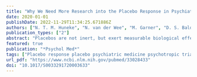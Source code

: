 ```yaml
---
title: "Why We Need More Research into the Placebo Response in Psychiatry"
date: 2020-01-01
publishDate: 2022-11-29T11:34:25.671886Z
authors: ["N. T. M. Huneke", "N. van der Wee", "M. Garner", "D. S. Baldwin"]
publication_types: ["2"]
abstract: "Placebos are not inert, but exert measurable biological effects. The placebo response in psychiatric illness is important and clinically relevant, but remains poorly understood. In this paper, we review current knowledge about the placebo response in psychiatric medicine and identify research directions for the future. We argue that more research is needed into the placebo response in psychiatric medicine for three broad reasons. First, awareness of factors that cause placebo response, for whom, and when, within clinical trials will allow us to better evidence efficacy of new treatments. Second, by understanding how placebo mechanisms operate in the clinic, we can take advantage of these to optimise the effects of current treatments. Finally, exploring the biological mechanisms of placebo effects might reveal tractable targets for novel treatment development."
featured: true
publication: "*Psychol Med*"
tags: ["Placebo response placebo psychiatric medicine psychotropic trials"]
url_pdf: "https://www.ncbi.nlm.nih.gov/pubmed/33028433"
doi: "10.1017/S0033291720003633"
---
```


